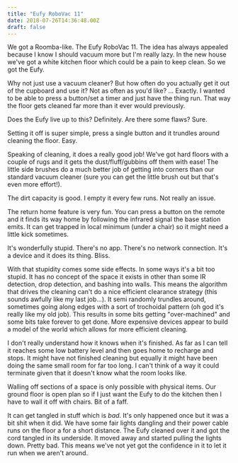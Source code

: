 ```yaml
---
title: "Eufy RoboVac 11"
date: 2018-07-26T14:36:48.00Z
draft: false
---
```



We got a Roomba-like. The Eufy RoboVac 11. The idea has always appealed because I know I should vacuum more but I'm really lazy. In the new house we've got a white kitchen floor which could be a pain to keep clean. So we got the Eufy.
 
Why not just use a vacuum cleaner? But how often do you actually get it out of the cupboard and use it? Not as often as you'd like? ... Exactly. I wanted to be able to press a button/set a timer and just have the thing run. That way the floor gets cleaned far more than it ever would previously.
 
Does the Eufy live up to this? Definitely. Are there some flaws? Sure.
 
Setting it off is super simple, press a single button and it trundles around cleaning the floor. Easy.
 
Speaking of cleaning, it does a really good job! We've got hard floors with a couple of rugs and it gets the dust/fluff/gubbins off them with ease! The little side brushes do a much better job of getting into corners than our standard vacuum cleaner (sure you can get the little brush out but that's even more effort!).
 
The dirt capacity is good. I empty it every few runs. Not really an issue.
 
The return home feature is very fun. You can press a button on the remote and it finds its way home by following the infrared signal the base station emits. It can get trapped in local minimum (under a chair) so it might need a little kick sometimes.
 
It's wonderfully stupid. There's no app. There's no network connection. It's a device and it does its thing. Bliss.
 
With that stupidity comes some side effects. In some ways it's a bit too stupid. It has no concept of the space it exists in other than some IR detection, drop detection, and bashing into walls. This means the algorithm that drives the cleaning can't do a nice efficient clearance strategy (this sounds awfully like my last job...). It semi randomly trundles around, sometimes going along edges with a sort of trochoidal pattern (oh god it's really like my old job). This results in some bits getting "over-machined" and some bits take forever to get done. More expensive devices appear to build a model of the world which allows for more efficient cleaning.
 
I don't really understand how it knows when it's finished. As far as I can tell it reaches some low battery level and then goes home to recharge and stops. It might have not finished cleaning but equally it might have been doing the same small room for far too long. I can't think of a way it could terminate given that it doesn't know what the room looks like.
 
Walling off sections of a space is only possible with physical items. Our ground floor is open plan so if I just want the Eufy to do the kitchen then I have to wall it off with chairs. Bit of a faff.
 
It can get tangled in stuff which is *bad*. It's only happened once but it was a bit shit when it did. We have some fair lights dangling and their power cable runs on the floor a for a short distance. The Eufy cleaned over it and got the cord tangled in its underside. It moved away and started pulling the lights down. Pretty bad. This means we've not yet got the confidence in it to let it run when we aren't around.

